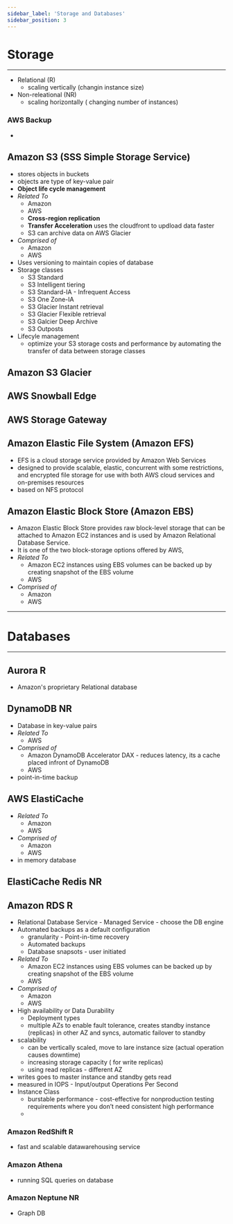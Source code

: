 ```yaml
---
sidebar_label: 'Storage and Databases'
sidebar_position: 3
---
```


# Storage
---

- Relational (R)
    - scaling vertically (changin instance size)
- Non-releational (NR)
    - scaling horizontally ( changing number of instances)
### AWS Backup
- 

## Amazon S3 (SSS Simple Storage Service)
- stores objects in buckets
- objects are type of key-value pair
- __Object life cycle management__
- *Related To*
    - Amazon
    - AWS
    - __Cross-region replication__
    - __Transfer Acceleration__ uses the cloudfront to updload data faster
    - S3 can archive data on AWS Glacier
- *Comprised of*
    - Amazon
    - AWS
- Uses versioning to maintain copies of database
- Storage classes
    - S3 Standard
    - S3 Intelligent tiering
    - S3 Standard-IA - Infrequent Access
    - S3 One Zone-IA
    - S3 Glacier Instant retrieval
    - S3 Glacier Flexible retrieval
    - S3 Galcier Deep Archive
    - S3 Outposts
- Lifecyle management
    - optimize your S3 storage costs and performance by automating the transfer of data between storage classes

## Amazon S3 Glacier

## AWS Snowball Edge

## AWS Storage Gateway

## Amazon Elastic File System (Amazon EFS)
- EFS is a cloud storage service provided by Amazon Web Services
- designed to provide scalable, elastic, concurrent with some restrictions, and encrypted file storage for use with both AWS cloud services and on-premises resources
- based on NFS protocol

## Amazon Elastic Block Store (Amazon EBS)
- Amazon Elastic Block Store provides raw block-level storage that can be attached to Amazon EC2 instances and is used by Amazon Relational Database Service. 
- It is one of the two block-storage options offered by AWS,
- *Related To*
    - Amazon EC2 instances using EBS volumes can be backed up by creating snapshot of the EBS volume
    - AWS
- *Comprised of*
    - Amazon
    - AWS

------------------------------------------------------------------------------------------------------------------------
# Databases

---

## Aurora R
- Amazon's proprietary Relational database

## DynamoDB NR

- Database in key-value pairs
- *Related To*
    - AWS
- *Comprised of*
    - Amazon DynamoDB Accelerator DAX - reduces latency, its a cache placed infront of DynamoDB
    - AWS
- point-in-time backup

## AWS ElastiCache
- *Related To*
    - Amazon
    - AWS
- *Comprised of*
    - Amazon
    - AWS
- in memory database

## ElastiCache Redis NR

## Amazon RDS R
- Relational Database Service - Managed Service - choose the DB engine
- Automated backups as a default configuration 
    - granularity - Point-in-time recovery 
    - Automated backups
    - Database snapsots - user initiated
- *Related To*
    - Amazon EC2 instances using EBS volumes can be backed up by creating snapshot of the EBS volume
    - AWS
- *Comprised of*
    - Amazon
    - AWS
- High availability or Data Durability
    - Deployment types 
    - multiple AZs to enable fault tolerance, creates standby instance (replicas) in other AZ and syncs, automatic failover to standby
- scalability 
    - can be vertically scaled, move to lare instance size  (actual operation causes downtime)  
    - increasing storage capacity ( for write replicas)
    - using read replicas - different AZ
- writes goes to master instance and standby gets read
- measured in IOPS - Input/output Operations Per Second
- Instance Class
    - burstable performance - cost-effective for nonproduction testing requirements where you don’t need consistent high performance
    - 



### Amazon RedShift R
- fast and scalable datawarehousing service

### Amazon Athena
- running SQL queries on database

### Amazon Neptune NR
- Graph DB
